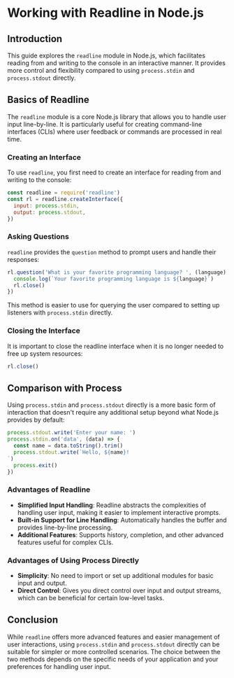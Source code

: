 # Working with Readline in Node.js

## Introduction

This guide explores the `readline` module in Node.js, which facilitates reading from and writing to the console in an interactive manner. It provides more control and flexibility compared to using `process.stdin` and `process.stdout` directly.

## Basics of Readline

The `readline` module is a core Node.js library that allows you to handle user input line-by-line. It is particularly useful for creating command-line interfaces (CLIs) where user feedback or commands are processed in real time.

### Creating an Interface

To use `readline`, you first need to create an interface for reading from and writing to the console:

```javascript
const readline = require('readline')
const rl = readline.createInterface({
  input: process.stdin,
  output: process.stdout,
})
```

### Asking Questions

`readline` provides the `question` method to prompt users and handle their responses:

```javascript
rl.question('What is your favorite programming language? ', (language) => {
  console.log(`Your favorite programming language is ${language}`)
  rl.close()
})
```

This method is easier to use for querying the user compared to setting up listeners with `process.stdin` directly.

### Closing the Interface

It is important to close the readline interface when it is no longer needed to free up system resources:

```javascript
rl.close()
```

## Comparison with Process

Using `process.stdin` and `process.stdout` directly is a more basic form of interaction that doesn't require any additional setup beyond what Node.js provides by default:

```javascript
process.stdout.write('Enter your name: ')
process.stdin.on('data', (data) => {
  const name = data.toString().trim()
  process.stdout.write(`Hello, ${name}!
`)
  process.exit()
})
```

### Advantages of Readline

- **Simplified Input Handling**: Readline abstracts the complexities of handling user input, making it easier to implement interactive prompts.
- **Built-in Support for Line Handling**: Automatically handles the buffer and provides line-by-line processing.
- **Additional Features**: Supports history, completion, and other advanced features useful for complex CLIs.

### Advantages of Using Process Directly

- **Simplicity**: No need to import or set up additional modules for basic input and output.
- **Direct Control**: Gives you direct control over input and output streams, which can be beneficial for certain low-level tasks.

## Conclusion

While `readline` offers more advanced features and easier management of user interactions, using `process.stdin` and `process.stdout` directly can be suitable for simpler or more controlled scenarios. The choice between the two methods depends on the specific needs of your application and your preferences for handling user input.
